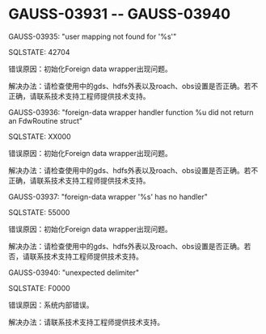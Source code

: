 # GAUSS-03931 -- GAUSS-03940

GAUSS-03935: "user mapping not found for '%s'"

SQLSTATE: 42704

错误原因：初始化Foreign data wrapper出现问题。

解决办法：请检查使用中的gds、hdfs外表以及roach、obs设置是否正确。若不正确，请联系技术支持工程师提供技术支持。

GAUSS-03936: "foreign-data wrapper handler function %u did not return an FdwRoutine struct"

SQLSTATE: XX000

错误原因：初始化Foreign data wrapper出现问题。

解决办法：请检查使用中的gds、hdfs外表以及roach、obs设置是否正确。若不正确，请联系技术支持工程师提供技术支持。

GAUSS-03937: "foreign-data wrapper '%s' has no handler"

SQLSTATE: 55000

错误原因：初始化Foreign data wrapper出现问题。

解决办法：请检查使用中的gds、hdfs外表以及roach、obs设置是否正确。若否，请联系技术支持工程师提供技术支持。

GAUSS-03940: "unexpected delimiter"

SQLSTATE: F0000

错误原因：系统内部错误。

解决办法：请联系技术支持工程师提供技术支持。
